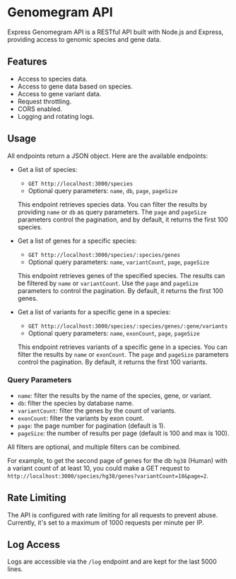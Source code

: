 # Genomegram API

Express Genomegram API is a RESTful API built with Node.js and Express, providing access to genomic species and gene data.

## Features

- Access to species data.
- Access to gene data based on species.
- Access to gene variant data.
- Request throttling.
- CORS enabled.
- Logging and rotating logs.

## Usage

All endpoints return a JSON object. Here are the available endpoints:

- Get a list of species:
  - `GET http://localhost:3000/species`
  - Optional query parameters: `name`, `db`, `page`, `pageSize`
  
  This endpoint retrieves species data. You can filter the results by providing `name` or `db` as query parameters. The `page` and `pageSize` parameters control the pagination, and by default, it returns the first 100 species.

- Get a list of genes for a specific species:
  - `GET http://localhost:3000/species/:species/genes`
  - Optional query parameters: `name`, `variantCount`, `page`, `pageSize`
  
  This endpoint retrieves genes of the specified species. The results can be filtered by `name` or `variantCount`. Use the `page` and `pageSize` parameters to control the pagination. By default, it returns the first 100 genes.

- Get a list of variants for a specific gene in a species:
  - `GET http://localhost:3000/species/:species/genes/:gene/variants`
  - Optional query parameters: `name`, `exonCount`, `page`, `pageSize`
  
  This endpoint retrieves variants of a specific gene in a species. You can filter the results by `name` or `exonCount`. The `page` and `pageSize` parameters control the pagination. By default, it returns the first 100 variants.

### Query Parameters

- `name`: filter the results by the name of the species, gene, or variant.
- `db`: filter the species by database name.
- `variantCount`: filter the genes by the count of variants.
- `exonCount`: filter the variants by exon count.
- `page`: the page number for pagination (default is 1).
- `pageSize`: the number of results per page (default is 100 and max is 100).

All filters are optional, and multiple filters can be combined.

For example, to get the second page of genes for the db `hg38` (Human) with a variant count of at least 10, you could make a GET request to `http://localhost:3000/species/hg38/genes?variantCount=10&page=2`.

## Rate Limiting

The API is configured with rate limiting for all requests to prevent abuse. Currently, it's set to a maximum of 1000 requests per minute per IP.

## Log Access

Logs are accessible via the `/log` endpoint and are kept for the last 5000 lines.
